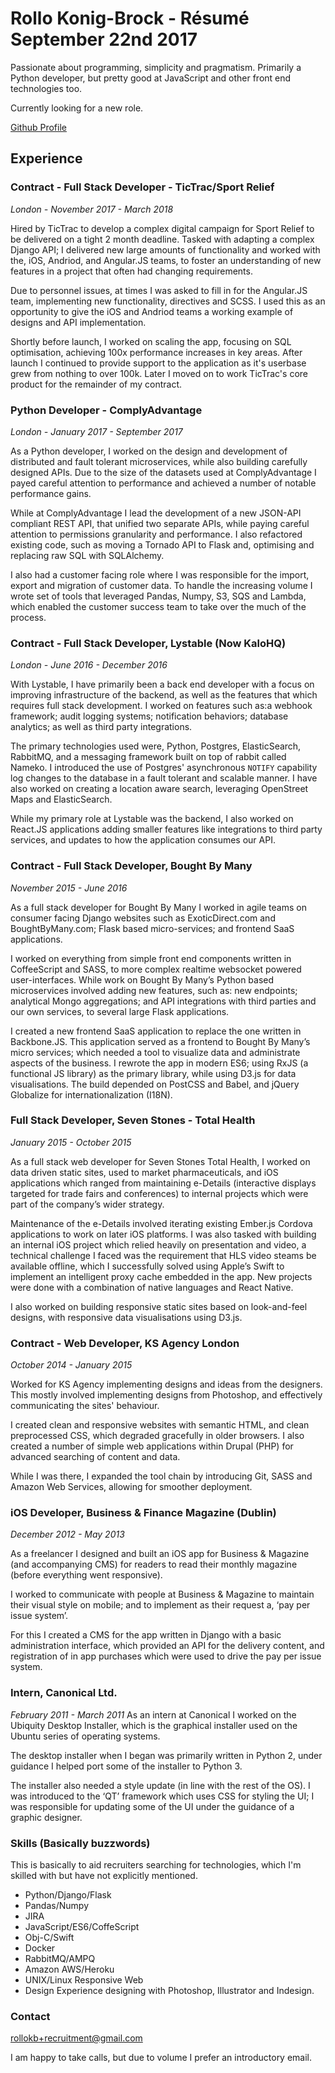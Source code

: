 # Rollo Konig-Brock - Résumé September 22nd 2017

Passionate about programming, simplicity and pragmatism. Primarily a
Python developer, but pretty good at JavaScript and other front end technologies too.

Currently looking for a new role.

[Github Profile](http://bit.ly/2hpfKv0)

## Experience

### Contract - Full Stack Developer - TicTrac/Sport Relief
*London - November 2017 - March 2018*

Hired by TicTrac to develop a complex digital campaign for Sport Relief to be
delivered on a tight 2 month deadline. Tasked with adapting a complex Django
API; I delivered new large amounts of functionality and worked with the, iOS,
Andriod, and Angular.JS teams, to foster an understanding of new features in a project
that often had changing requirements.

Due to personnel issues, at times I was asked to fill in for the Angular.JS team,
implementing new functionality, directives and SCSS. I used this as an
opportunity to give the iOS and Andriod teams a working example of designs and
API implementation.

Shortly before launch, I worked on scaling the app, focusing on SQL optimisation,
achieving 100x performance increases in key areas. After launch I continued to
provide support to the application as it's userbase grew from nothing to over 100k. 
Later I moved on to work TicTrac's core product for the remainder of my contract.


### Python Developer - ComplyAdvantage
*London - January 2017 - September 2017*

As a Python developer, I worked on the design and development of distributed
and fault tolerant microservices, while also building carefully designed APIs.
Due to the size of the datasets used at ComplyAdvantage I payed careful attention
to performance and achieved a number of notable performance gains.

While at ComplyAdvantage I lead the development of a new JSON-API compliant
REST API, that unified two separate APIs, while paying careful attention to
permissions granularity and performance. I also refactored existing code, such
as moving a Tornado API to Flask and, optimising and replacing raw SQL with
SQLAlchemy.

I also had a customer facing role where I was responsible for the import,
export and migration of customer data. To handle the increasing volume I wrote
set of tools that leveraged Pandas, Numpy, S3, SQS and Lambda, which enabled
the customer success team to take over the much of the process.

### Contract - Full Stack Developer, Lystable (Now KaloHQ)
*London - June 2016 - December 2016*

With Lystable, I have primarily been a back end developer with a focus on
improving infrastructure of the backend, as well as the features that which
requires full stack development. I worked on features such as:a
webhook framework; audit logging systems; notification behaviors; database
analytics; as well as third party integrations.

The primary technologies used were, Python, Postgres, ElasticSearch, RabbitMQ,
and a messaging framework built on top of rabbit called Nameko. I introduced
the use of Postgres' asynchronous `NOTIFY` capability log changes to the
database in a fault tolerant and scalable manner. I have also worked
on creating a location aware search, leveraging OpenStreet Maps and
ElasticSearch.

While my primary role at Lystable was the backend, I also worked on React.JS
applications adding smaller features like integrations to third party services,
and updates to how the application consumes our API.

### Contract - Full Stack Developer, Bought By Many
*November 2015 - June 2016*

As a full stack developer for Bought By Many I worked in agile teams on
consumer facing Django websites such as ExoticDirect.com and BoughtByMany.com;
Flask based micro-services; and frontend SaaS applications.

I worked on everything from simple front end components written in CoffeeScript
and SASS, to more complex realtime websocket powered user-interfaces. While work
on Bought By Many’s Python based microservices involved adding new features, such 
as: new endpoints; analytical Mongo aggregations; and API integrations with third 
parties and our own services, to several large Flask applications.

I created a new frontend SaaS application to replace the one written in
Backbone.JS. This application served as a frontend to Bought By Many’s micro
services; which needed a tool to visualize data and administrate aspects of the
business. I rewrote the app in modern ES6; using RxJS (a functional JS library)
as the primary library, while using D3.js for data visualisations. The build
depended on PostCSS and Babel, and jQuery Globalize for
internationalization (I18N).

### Full Stack Developer, Seven Stones - Total Health
*January 2015 - October 2015*

As a full stack web developer for Seven Stones Total Health, I worked on data
driven static sites, used to market pharmaceuticals, and iOS applications which
ranged from maintaining e-Details (interactive displays targeted for trade fairs
and conferences) to internal projects which were part of the company’s wider
strategy.

Maintenance of the e-Details involved iterating existing Ember.js Cordova
applications to work on later iOS platforms. I was also tasked with building an
internal iOS project which relied heavily on presentation and video, a technical
challenge I faced was the requirement that HLS video steams be available
offline, which I successfully solved using Apple’s Swift to implement an
intelligent proxy cache embedded in the app. New projects were done with a
combination of native languages and React Native.

I also worked on building responsive static sites based on look-and-feel
designs, with responsive data visualisations using D3.js.

### Contract - Web Developer, KS Agency London
*October 2014 - January 2015*

Worked for KS Agency implementing designs and ideas from the designers. This
mostly involved implementing designs from Photoshop, and effectively
communicating the sites' behaviour.

I created clean and responsive websites with semantic HTML, and clean
preprocessed CSS, which degraded gracefully in older browsers. I also created a
number of simple web applications within Drupal (PHP) for advanced searching of
content and data.

While I was there, I expanded the tool chain by introducing Git, SASS and Amazon
Web Services, allowing for smoother deployment.

### iOS Developer, Business & Finance Magazine (Dublin)
*December 2012 - May 2013*

As a freelancer I designed and built an iOS app for Business & Magazine (and
accompanying CMS) for readers to read their monthly magazine (before everything
went responsive).

I worked to communicate with people at Business & Magazine to maintain their
visual style on mobile; and to implement as their request a, ‘pay per issue
system’.

For this I created a CMS for the app written in Django with a basic
administration interface, which provided an API for the delivery content, and
registration of in app purchases which were used to drive the pay per issue
system.

### Intern, Canonical Ltd. 
*February 2011 - March 2011*
As an intern at Canonical I worked on the Ubiquity Desktop Installer, which
is the graphical installer used on the Ubuntu series of operating systems.

The desktop installer when I began was primarily written in Python 2, under
guidance I helped port some of the installer to Python 3.

The installer also needed a style update (in line with the rest of the OS). I
was introduced to the ‘QT’ framework which uses CSS for styling the UI; I was
responsible for updating some of the UI under the guidance of a graphic
designer.

### Skills (Basically buzzwords)

This is basically to aid recruiters searching for technologies, which I'm 
skilled with but have not explicitly mentioned.

* Python/Django/Flask 
* Pandas/Numpy
* JIRA
* JavaScript/ES6/CoffeScript
* Obj-C/Swift 
* Docker
* RabbitMQ/AMPQ
* Amazon AWS/Heroku 
* UNIX/Linux Responsive Web
* Design Experience designing with Photoshop, Illustrator and Indesign.

### Contact 

rollokb+recruitment@gmail.com

I am happy to take calls, but due to volume I prefer an introductory email.
